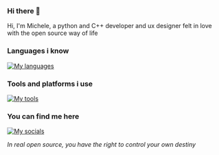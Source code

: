 ### Hi there 👋

Hi, I'm Michele, a python and C++ developer and ux designer felt in love with the open source way of life

### Languages i know
[![My languages](https://skillicons.dev/icons?i=python,cpp,bash,md,django,latex)](https://skillicons.dev)

### Tools and platforms i use
[![My tools](https://skillicons.dev/icons?i=linux,neovim,git,github,docker,figma,arduino,autocad)](https://skillicons.dev)

### You can find me here
[![My socials](https://skillicons.dev/icons?i=mastodon)](https://skillicons.dev)


*In real open source, you have the right to control your own destiny*

